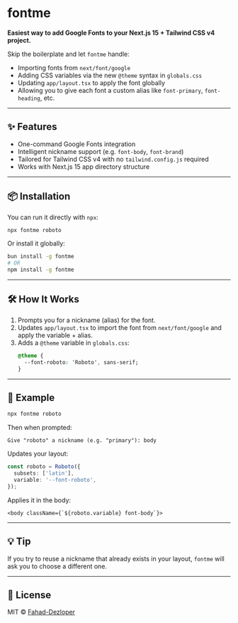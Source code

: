 # fontme

**Easiest way to add Google Fonts to your Next.js 15 + Tailwind CSS v4 project.**

Skip the boilerplate and let `fontme` handle:
- Importing fonts from `next/font/google`
- Adding CSS variables via the new `@theme` syntax in `globals.css`
- Updating `app/layout.tsx` to apply the font globally
- Allowing you to give each font a custom alias like `font-primary`, `font-heading`, etc.

---

## ✨ Features

-  One-command Google Fonts integration  
-  Intelligent nickname support (e.g. `font-body`, `font-brand`)  
-  Tailored for Tailwind CSS v4 with no `tailwind.config.js` required  
-  Works with Next.js 15 app directory structure  

---

## 📦 Installation

You can run it directly with `npx`:

```bash
npx fontme roboto
```

Or install it globally:

```bash
bun install -g fontme
# OR
npm install -g fontme
```

---

## 🛠 How It Works

1. Prompts you for a nickname (alias) for the font.
2. Updates `app/layout.tsx` to import the font from `next/font/google` and apply the variable + alias.
3. Adds a `@theme` variable in `globals.css`:
   ```css
   @theme {
     --font-roboto: 'Roboto', sans-serif;
   }
   ```

---

## 🧪 Example

```bash
npx fontme roboto
```

Then when prompted:

```
Give "roboto" a nickname (e.g. "primary"): body
```

Updates your layout:

```ts
const roboto = Roboto({
  subsets: ['latin'],
  variable: '--font-roboto',
});
```

Applies it in the body:

```tsx
<body className={`${roboto.variable} font-body`}>
```

---

## 💡 Tip

If you try to reuse a nickname that already exists in your layout, `fontme` will ask you to choose a different one.

---

## 📄 License

MIT © [Fahad-Dezloper](https://github.com/Fahad-Dezloper)